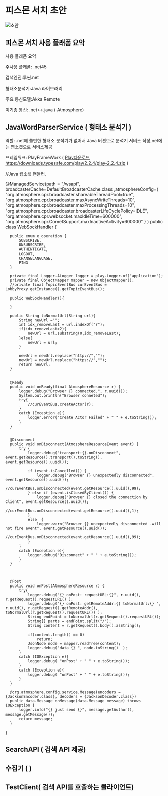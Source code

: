 # 피스몬 서치 초안
![초안](http://psmon.x-y.net/doc/img/basiccomponent.PNG)


## 피스몬 서치 사용 플래폼 요악

사용 플래폼 요약

주사용 플래폼: .net45

검색엔진:루씬.net

형태소분석기:Java 라이브러리

주요 통신모델:Akka Remote

이기종 통신: .net<->.java ( Atmosphere)

## JavaWordParserService ( 형태소 분석기 )

역할: .net에 쓸만한 형태소 분석기가 없어서 Java 버젼으로 분석기 서비스 작성,net에는 웹소켓으로 서비스제공

프레임워크: PlayFrameWork ( [Play다운로드](https://downloads.typesafe.com/play/2.2.4/play-2.2.4.zip) https://downloads.typesafe.com/play/2.2.4/play-2.2.4.zip )


  //Java 웹소켓 핸들러.
  
  @ManagedService(path = "/wsapi",
          broadcasterCache=DefaultBroadcasterCache.class
          ,atmosphereConfig={
          "org.atmosphere.cpr.broadcaster.shareableThreadPool=true",
          "org.atmosphere.cpr.broadcaster.maxAsyncWriteThreads=10",
          "org.atmosphere.cpr.broadcaster.maxProcessingThreads=10",
          "org.atmosphere.cpr.broadcaster.broadcasterLifeCyclePolicy=IDLE",
          "org.atmosphere.cpr.websocket.maxIdleTime=600000",
          "org.atmosphere.cpr.CometSupport.maxInactiveActivity=600000"
  }
  )
  public class WebSockHandler {
  
      public enum e_operation {
          SUBSCRIBE,
          UNSUBSCRIBE,
          AUTHENTICATE,
          LOGOUT,
          CHANGELANGUAGE,
          PING
      }
  
      private final Logger.ALogger logger = play.Logger.of("application");
      private final ObjectMapper mapper = new ObjectMapper();
      //private final TopicEventBus curEventBus = LobbyProxy.getInstance().getTopicEventBus();
  
      public WebSockHandler(){
  
      }
  
      public String toNormalUrl(String url){
          String newUrl ="";
          int idx_removeLast = url.indexOf("?");
          if(idx_removeLast>2){
              newUrl = url.substring(0,idx_removeLast);
          }else{
              newUrl = url;
          }
  
          newUrl = newUrl.replace("http://","");
          newUrl = newUrl.replace("https://","");
          return newUrl;
      }
  
  
      @Ready
      public void onReady(final AtmosphereResource r) {
          logger.debug("Browser {} connected.", r.uuid());
          System.out.println("Browser conneted");
          try{
              //curEventBus.createActor(r);
          }
          catch (Exception e){
              logger.error("Create Actor Failed" + " " + e.toString());
          }
      }
  
  
      @Disconnect
      public void onDisconnect(AtmosphereResourceEvent event) {
          try {
              logger.debug("transport:{}-onDisconnect", event.getResource().transport().toString(), event.getResource().uuid());
  
              if (event.isCancelled()) {
                  logger.debug("Browser {} unexpectedly disconnected", event.getResource().uuid());
                  //curEventBus.onDisconnected(event.getResource().uuid(),99);
              } else if (event.isClosedByClient()) {
                  logger.debug("Browser {} closed the connection by Client", event.getResource().uuid());
                  //curEventBus.onDisconnected(event.getResource().uuid(),1);
              }
              else  {
                  logger.warn("Browser {} unexpectedly disconnected -will not fire event", event.getResource().uuid());
                  //curEventBus.onDisconnected(event.getResource().uuid(),99);
              }
          }
          catch (Exception e){
              logger.debug("Disconnect" + " " + e.toString());
          }
      }
  
  
  
      @Post
      public void onPost(AtmosphereResource r) {
          try{
              logger.debug("{} onPost: requestURL:{}", r.uuid(), r.getRequest().requestURL() );
              logger.debug("{} onPost: getRemoteAddr:{} toNormalUrl:{} ", r.uuid(), r.getRequest().getRemoteAddr(), toNormalUrl(r.getRequest().requestURL()) );
              String endPoint = toNormalUrl(r.getRequest().requestURL());
              String[] parts = endPoint.split("/");
              String content = r.getRequest().body().asString();
  
              if(content.length() == 0)
                  return;
              JsonNode node = mapper.readTree(content);
              logger.debug("data {} ", node.toString()  );
          }
          catch (IOException e){
              logger.debug( "onPost" + " " + e.toString());
          }
          catch (Exception e){
              logger.debug( "onPost" + " " + e.toString());
          }
      }
  
      @org.atmosphere.config.service.Message(encoders = {JacksonEncoder.class}, decoders = {JacksonDecoder.class})
      public data.Message onMessage(data.Message message) throws IOException {
          logger.info("{} just send {}", message.getAuthor(), message.getMessage());
          return message;
      }
  
  }

## SearchAPI ( 검색 API 제공)

## 수집기  (  )

## TestClient( 검색 API를 호출하는 클라이언트)


  



 







